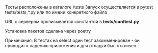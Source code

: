 Тесты расположены в каталоге /tests
Запуск осуществляется в pytest tests/tests_*.py или по имени конкретного файла

URL с сервером прописывается константой в **tests/conftest.py**

Установка пакетов сделана через poetry

Примечания: 
В тестах на select один тест закомменирован - он приводит к падению приложения и для отладки был откличен
